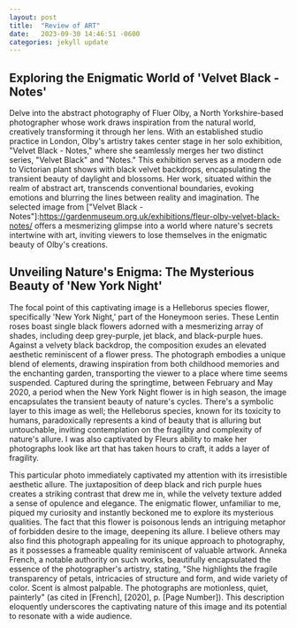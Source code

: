 ```yaml
---
layout: post
title:  "Review of ART"
date:   2023-09-30 14:46:51 -0600
categories: jekyll update
---
```

## Exploring the Enigmatic World of 'Velvet Black - Notes'

Delve into the abstract photography of Fluer Olby, a North Yorkshire-based photographer whose work draws inspiration from the natural world, creatively transforming it through her lens. With an established studio practice in London, Olby's artistry takes center stage in her solo exhibition, "Velvet Black - Notes," where she seamlessly merges her two distinct series, "Velvet Black" and "Notes." This exhibition serves as a modern ode to Victorian plant shows with black velvet backdrops, encapsulating the transient beauty of daylight and blossoms. Her work, situated within the realm of abstract art, transcends conventional boundaries, evoking emotions and blurring the lines between reality and imagination. The selected image from ["Velvet Black - Notes"]:https://gardenmuseum.org.uk/exhibitions/fleur-olby-velvet-black-notes/
offers a mesmerizing glimpse into a world where nature's secrets intertwine with art, inviting viewers to lose themselves in the enigmatic beauty of Olby's creations.

## Unveiling Nature's Enigma: The Mysterious Beauty of 'New York Night'

The focal point of this captivating image is a Helleborus species flower, specifically 'New York Night,' part of the Honeymoon series. These Lentin roses boast single black flowers adorned with a mesmerizing array of shades, including deep grey-purple, jet black, and black-purple hues. Against a velvety black backdrop, the composition exudes an elevated aesthetic reminiscent of a flower press. The photograph embodies a unique blend of elements, drawing inspiration from both childhood memories and the enchanting garden, transporting the viewer to a place where time seems suspended. Captured during the springtime, between February and May 2020, a period when the New York Night flower is in high season, the image encapsulates the transient beauty of nature's cycles. There's a symbolic layer to this image as well; the Helleborus species, known for its toxicity to humans, paradoxically represents a kind of beauty that is alluring but untouchable, inviting contemplation on the fragility and complexity of nature's allure. I was also captivated by Fleurs ability to make her photographs look like art that has taken hours to craft, it adds a layer of fragility.

This particular photo immediately captivated my attention with its irresistible aesthetic allure. The juxtaposition of deep black and rich purple hues creates a striking contrast that drew me in, while the velvety texture added a sense of opulence and elegance. The enigmatic flower, unfamiliar to me, piqued my curiosity and instantly beckoned me to explore its mysterious qualities. The fact that this flower is poisonous lends an intriguing metaphor of forbidden desire to the image, deepening its allure. I believe others may also find this photograph appealing for its unique approach to photography, as it possesses a frameable quality reminiscent of valuable artwork. Anneka French, a notable authority on such works, beautifully encapsulated the essence of the photographer's artistry, stating, "She highlights the fragile transparency of petals, intricacies of structure and form, and wide variety of color. Scent is almost palpable. The photographs are motionless, quiet, painterly" (as cited in [French], [2020], p. [Page Number]). This description eloquently underscores the captivating nature of this image and its potential to resonate with a wide audience.
